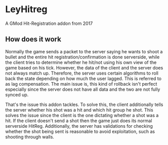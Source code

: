 # LeyHitreg
A GMod Hit-Registration addon from 2017

## How does it work
Normally the game sends a packet to the server saying he wants to shoot a bullet and the entire hit registration/confirmation is done serverside, while the client tries to determine whether he hit/not using his own view of the game based on his tick. However, the data of the client and the server does not always match up. Therefore, the server uses certain algorithms to roll back the state depending on how much the user lagged. This is referred to as lag compensation. The main issue is, this kind of rollback isn't perfect especially since the server does not have all data and the two are not fully synced up.

That's the issue this addon tackles. To solve this, the client additionally tells the server whether his shot was a hit and which hit group he shot. This solves the issue since the client is the one dictating whether a shot was a hit. If the client doesn't send a shot then the game just does its normal serverside HitReg. Additionally, the server has validations for checking whether the shot being sent is reasonable to avoid exploitation, such as shooting through walls.
